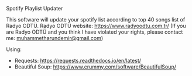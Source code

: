 Spotify Playlist Updater

This software will update your spotify list according to top 40 songs list of Radyo ODTÜ.
Radyo ODTÜ website: https://www.radyoodtu.com.tr/
(If you are Radyo ODTÜ and you think I have violated your rights, please contact me: muhammetharundemir@gmail.com)

Using:
- Requests: https://requests.readthedocs.io/en/latest/
- Beautiful Soup: https://www.crummy.com/software/BeautifulSoup/
